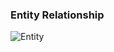 ### Entity Relationship

![Entity](https://github.com/DeCaelo/ai-mood/assets/13906612/303db14a-def6-4f0f-be9e-d654b046232b)
